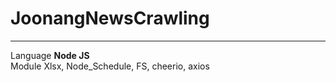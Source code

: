 # JoonangNewsCrawling
---------------------
Language <strong>Node JS</strong><br>
Module Xlsx, Node_Schedule, FS, cheerio, axios
